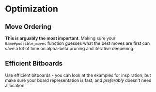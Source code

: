 # Optimization

## Move Ordering

**This is arguably the most important**.
Making sure your `Game#possible_moves` function guesses what the best moves are first
can save a lot of time on alpha-beta pruning and iterative deepening.

## Efficient Bitboards

Use efficient bitboards - you can look at the examples for inspiration, but make sure your board representation is fast, and *preferably* doesn't need allocation.
